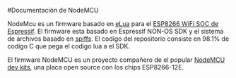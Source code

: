 #Documentación de NodeMCU

NodeMcu es un firmware basado en [eLua](http://www.eluaproject.net/) para el [ESP8266 WiFi SOC de Espressif](http://espressif.com/en/products/esp8266/). El firmware esta basado en Espressif NON-OS SDK y el sistema de archivos basado en [spiffs](https://github.com/pellepl/spiffs). El codigo del repositorio consiste en 98.1% de codigo C que pega el codigo lua a el SDK.

El firmware NodeMCU es un proyecto compañero de el popular [NodeMCU dev kits](https://github.com/nodemcu/nodemcu-devkit-v1.0), una placa open source con los chips ESP8266-12E.
